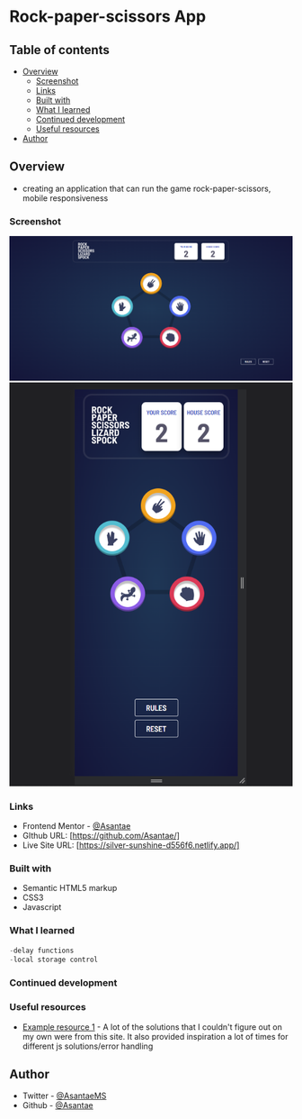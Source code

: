 # Rock-paper-scissors App
## Table of contents

- [Overview](#overview)
  - [Screenshot](#screenshot)
  - [Links](#links)
  - [Built with](#built-with)
  - [What I learned](#what-i-learned)
  - [Continued development](#continued-development)
  - [Useful resources](#useful-resources)
- [Author](#author)


## Overview

- creating an application that can run the game rock-paper-scissors, mobile responsiveness
### Screenshot

![](./images/desktop-version.png)
![](./images/mobile-version.png)

### Links

- Frontend Mentor - [@Asantae](https://www.frontendmentor.io/profile/Asantae)
- GIthub URL: [https://github.com/Asantae/]
- Live Site URL: [https://silver-sunshine-d556f6.netlify.app/]

### Built with

- Semantic HTML5 markup
- CSS3
- Javascript

### What I learned

```js
-delay functions
-local storage control
```
### Continued development


### Useful resources

- [Example resource 1](https://stackoverflow.com/) - A lot of the solutions that I couldn't figure out on my own were from this site. It also provided inspiration a lot of times for different js solutions/error handling

## Author

- Twitter - [@AsantaeMS](https://www.twitter.com/AsantaeMS)
- Github - [@Asantae](https://www.github.com/Asantae)



